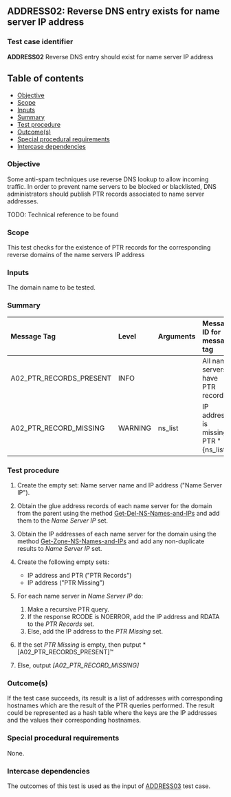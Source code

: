 ## ADDRESS02: Reverse DNS entry exists for name server IP address

### Test case identifier
**ADDRESS02** Reverse DNS entry should exist for name server IP address

## Table of contents

* [Objective](#objective)
* [Scope](#scope)
* [Inputs](#inputs)
* [Summary](#summary)
* [Test procedure](#test-procedure)
* [Outcome(s)](#outcomes)
* [Special procedural requirements](#special-procedural-requirements)
* [Intercase dependencies](#intercase-dependencies)

### Objective

Some anti-spam techniques use reverse DNS lookup to allow incoming traffic.
In order to prevent name servers to be blocked or blacklisted, DNS 
administrators should publish PTR records associated to name server
addresses.

TODO: Technical reference to be found

### Scope

This test checks for the existence of PTR records for the corresponding reverse
domains of the name servers IP address 

### Inputs

The domain name to be tested.

### Summary

Message Tag                       | Level    | Arguments | Message ID for message tag
:-------------------------------- |:---------|:----------|:--------------------------
A02_PTR_RECORDS_PRESENT           | INFO     |           | All name servers have PTR records
A02_PTR_RECORD_MISSING            | WARNING  | ns_list   | IP address is missing PTR "{ns_list}"

### Test procedure 

1. Create the empty set: Name server name and IP address ("Name Server IP").

2. Obtain the glue address records of each name server for the domain from the
   parent using the method [Get-Del-NS-Names-and-IPs] and add them to the 
   *Name Server IP* set. 

3. Obtain the IP addresses of each name server for the domain using the method 
   [Get-Zone-NS-Names-and-IPs] and add any non-duplicate results to 
   *Name Server IP* set. 

4. Create the following empty sets: 
   * IP address and PTR ("PTR Records")
   * IP address ("PTR Missing")

5. For each name server in *Name Server IP* do:
   1. Make a recursive PTR query.
   2. If the response RCODE is NOERROR, add the IP address and RDATA to the *PTR Records* set.
   3. Else, add the IP address to the *PTR Missing* set.

6. If the set *PTR Missing* is empty, then putput *[A02_PTR_RECORDS_PRESENT]™

7. Else, output *[A02_PTR_RECORD_MISSING]*


### Outcome(s)

If the test case succeeds, its result is a list of addresses with corresponding
hostnames which are the result of the PTR queries performed.
The result could be represented as a hash table where the keys are the IP
addresses and the values their corresponding hostnames.

### Special procedural requirements

None.

### Intercase dependencies

The outcomes of this test is used as the input of [ADDRESS03](address03.md) test case.


[Get-Del-NS-Names-and-IPs]:         ../MethodsV2.md#method-get-delegation-ns-names-and-ip-addresses
[Get-Zone-NS-Names-and-IPs]:        ../MethodsV2.md#method-get-zone-ns-names-and-ip-addresses
[ADDRESS03]:                        ./address03.md

